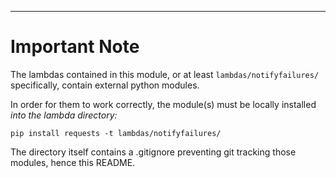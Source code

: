 ---

# Important Note

The lambdas contained in this module, or at least `lambdas/notifyfailures/` specifically, contain external python modules.

In order for them to work correctly, the module(s) must be locally installed _into the lambda directory:_

```
pip install requests -t lambdas/notifyfailures/
```

The directory itself contains a .gitignore preventing git tracking those modules, hence this README.

